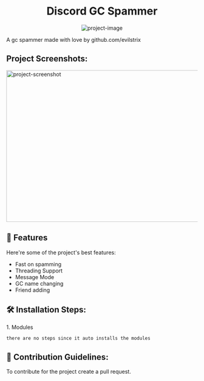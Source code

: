 <h1 align="center" id="title">Discord GC Spammer</h1>

<p align="center"><img src="https://github.com/imvast/imvast/blob/main/footer.png?raw=true" alt="project-image"></p>

<p id="description">A gc spammer made with love by github.com/evilstrix</p>

<h2>Project Screenshots:</h2>

<img src="![image](https://github.com/user-attachments/assets/ee72fc23-8bb8-4ad5-998f-4d3f69663757)" alt="project-screenshot" width="700" height="400/">

  
  
<h2>🧐 Features</h2>

Here're some of the project's best features:

*   Fast on spamming
*   Threading Support
*   Message Mode
*   GC name changing
*   Friend adding

<h2>🛠️ Installation Steps:</h2>

<p>1. Modules</p>

```
there are no steps since it auto installs the modules
```

<h2>🍰 Contribution Guidelines:</h2>

To contribute for the project create a pull request.

